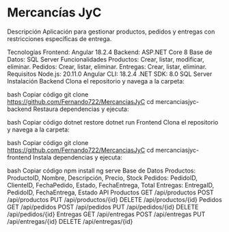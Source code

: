 # Mercancías JyC
Descripción
Aplicación para gestionar productos, pedidos y entregas con restricciones específicas de entrega.

Tecnologías
Frontend: Angular 18.2.4
Backend: ASP.NET Core 8
Base de Datos: SQL Server
Funcionalidades
Productos: Crear, listar, modificar, eliminar.
Pedidos: Crear, listar, eliminar.
Entregas: Crear, listar, eliminar.
Requisitos
Node.js: 20.11.0
Angular CLI: 18.2.4
.NET SDK: 8.0
SQL Server
Instalación
Backend
Clona el repositorio y navega a la carpeta:

bash
Copiar código
git clone https://github.com/Fernando722/MercanciasJyC
cd mercanciasjyc-backend
Restaura dependencias y ejecuta:

bash
Copiar código
dotnet restore
dotnet run
Frontend
Clona el repositorio y navega a la carpeta:

bash
Copiar código
git clone https://github.com/Fernando722/MercanciasJyC
cd mercanciasjyc-frontend
Instala dependencias y ejecuta:

bash
Copiar código
npm install
ng serve
Base de Datos
Productos: ProductoID, Nombre, Descripción, Precio, Stock
Pedidos: PedidoID, ClienteID, FechaPedido, Estado, FechaEntrega, Total
Entregas: EntregaID, PedidoID, FechaEntrega, Estado
API
Productos
GET 
/api/productos
POST 
/api/productos
PUT 
/api/productos/{id}
DELETE 
/api/productos/{id}
Pedidos
GET 
/api/pedidos
POST 
/api/pedidos
PUT 
/api/pedidos/{id}
DELETE 
/api/pedidos/{id}
Entregas
GET 
/api/entregas
POST 
/api/entregas
PUT 
/api/entregas/{id}
DELETE 
/api/entregas/{id}
